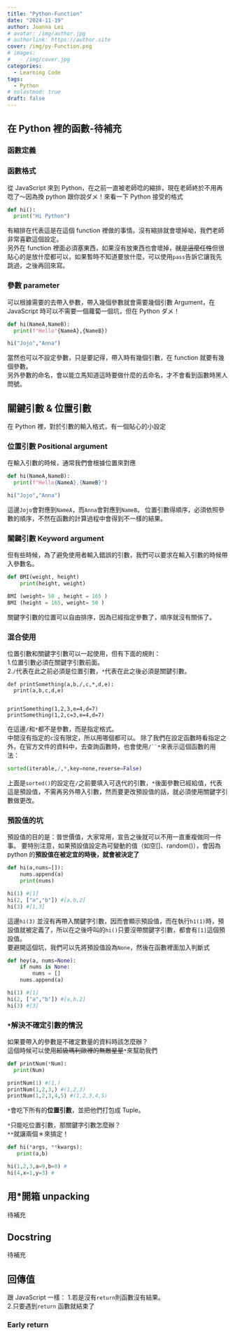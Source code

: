 ```yaml
---
title: "Python-Function"
date: "2024-11-19"
author: Joanna Lei
# avatar: /img/author.jpg
# authorlink: https://author.site
cover: /img/py-Function.png
# images:
#   - /img/cover.jpg
categories:
  - Learning Code
tags:
  - Python
# nolastmod: true
draft: false
---
```


## 在 Python 裡的函數-待補充

<!--more-->

### 函數定義

### 函數格式

從 JavaScript 來到 Python，在之前一直被老師唸的縮排，現在老師終於不用再唸了～因為換 python 跟你說ダメ！來看一下 Python 接受的格式

```py
def hi():
  print("Hi Python")
```

有縮排在代表這是在這個 function 裡做的事情。沒有縮排就會壞掉呦，我們老師非常喜歡這個設定。  
另外在 function 裡面必須塞東西，如果沒有放東西也會壞掉，~~就是這麼任性~~但很貼心的是放什麼都可以，如果暫時不知道要放什麼，可以使用`pass`告訴它讓我先跳過，之後再回來寫。

### 參數 parameter

可以根據需要的去帶入參數，帶入幾個參數就會需要幾個引數 Argument，在 JavaScript 時可以不需要一個蘿蔔一個坑，但在 Python ダメ！

```py
def hi(NameA,NameB):
  print(f"Hello"{NameA},{NameB})

hi("Jojo","Anna")
```

當然也可以不設定參數，只是要記得，帶入時有幾個引數，在 function 就要有幾個參數。  
另外參數的命名，會以能立馬知道這時要做什麼的去命名，才不會看到函數時黑人問號。

## 關鍵引數 & 位置引數

在 Python 裡，對於引數的輸入格式，有一個貼心的小設定

### 位置引數 Positional argument

在輸入引數的時候，通常我們會根據位置來對應

```py
def hi(NameA,NameB):
  print(f"Hello{NameA},{NameB}")

hi("Jojo","Anna")
```

這邊`Jojo`會對應到`NameA`，而`Anna`會對應到`NameB`。
位置引數得順序，必須依照參數的順序，不然在函數的計算過程中會得到不一樣的結果。

### 關鍵引數 Keyword argument

但有些時候，為了避免使用者輸入錯誤的引數，我們可以要求在輸入引數的時候帶入參數名。

```py
def BMI(weight, height)
    print(height, weight)

BMI (weight= 50 , height = 165 )
BMI (height = 165, weight= 50 )
```

關鍵字引數的位置可以自由排序，因為已經指定參數了，順序就沒有關係了。

### 混合使用

位置引數和關鍵字引數可以一起使用，但有下面的規則：  
1.位置引數必須在關鍵字引數前面。  
2.`/`代表在此之前必須是位置引數，`*`代表在此之後必須是關鍵引數。

```PY
def printSomething(a,b,/,c,*,d,e):
  print(a,b,c,d,e)


printSomething(1,2,3,e=4,d=7)
printSomething(1,2,c=3,e=4,d=7)
```

在這邊`/`和`*`都不是參數，而是指定格式。  
中間沒有指定的`c`沒有限定，所以用哪個都可以。
除了我們在設定函數時看指定之外，在官方文件的資料中，去查詢函數時，也會使用` /``* `來表示這個函數的用法：

```py
sorted(iterable,/,*,key=none,reverse=False)
```

上面是`sorted()`的設定在`/`之前要填入可迭代的引數，`*`後面參數已經給值，代表這是預設值，不需再另外帶入引數，然而要更改預設值的話，就必須使用關鍵字引數做更改。

### 預設值的坑

預設值的目的是：普世價值，大家常用，宣告之後就可以不用一直重複做同一件事。
要特別注意，如果預設值設定為可變動的值（如空[]、random()），會因為 python 的**預設值在被定宜的時後，就會被決定了**

```py
def hi(a,nums=[]):
    nums.append(a)
    print(nums)

hi(1) #[1]
hi(2, ["a","b"]) #[a,b,2]
hi(3) #[1,3]
```

這邊`hi(3)` 並沒有再帶入關鍵字引數，因而會顯示預設值，而在執行`h1(1)`時，預設值就被定義了，所以在之後呼叫的`hi()`只要沒帶關鍵字引數，都會有`[1]`這個預設值。  
要避開這個坑，我們可以先將預設值設為`None`，然後在函數裡面加入判斷式

```py
def hey(a, nums=None):
    if nums is None:
        nums = []
    nums.append(a)

hi(1) #[1]
hi(2, ["a","b"]) #[a,b,2]
hi(3) #[3]
```

### `*`解決不確定引數的情況

如果要帶入的參數是不確定數量的資料時該怎麼辦？  
這個時候可以使用~~超級瑪利歐裡的無敵星星~~`*`來幫助我們

```py
def printNum(*Num):
  print(Num)

printNum(1) #(1,)
printNum(1,2,3,) #(1,2,3)
printNum(1,2,3,4,5) #(1,2,3,4,5)
```

`*`會吃下所有的**位置引數**，並把他們打包成 Tuple。

`*`只能吃位置引數，那關鍵字引數怎麼辦？  
`**`就讓兩個＊來搞定！

```py
def hi(*args, **kwargs):
   print(a,b)

hi(1,2,3,a=9,b=0) #
hi(4,x=1,y=3) #
```

## 用\*開箱 unpacking

待補充

## Docstring

待補充

## 回傳值

跟 JavaScript 一樣： 1.若是沒有`return`則函數沒有結果。  
2.只要遇到`return` 函數就結束了

### Early return
